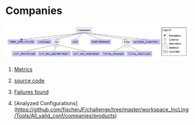 # Companies

![image](https://raw.githubusercontent.com/fischerJF/challenge/master/featureModel/companies.JPG)

1. [Metrics](https://github.com/fischerJF/challenge/blob/master/metrics/companies.csv)
 
2. [source code](https://github.com/fischerJF/challenge/tree/master/workspace_IncLing/companies)

3. [Failures found](https://github.com/fischerJF/challenge/blob/master/failuresFound/Bankaccount.csv)

4. [Analyzed Configurations] (https://github.com/fischerJF/challenge/tree/master/workspace_IncLing/Tools/All_valid_conf/companies/products)